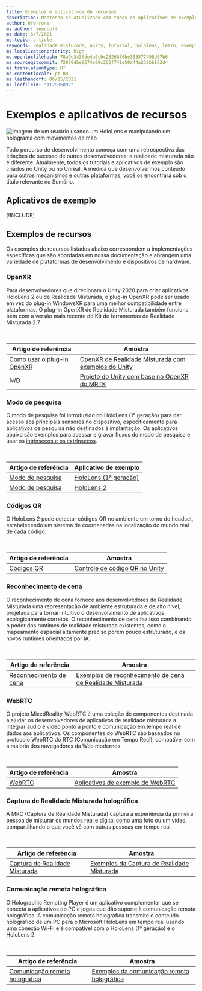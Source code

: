 ```yaml
---
title: Exemplos e aplicativos de recursos
description: Mantenha-se atualizado com todos os aplicativos de exemplos e de recursos de realidade misturada da Microsoft para HoloLens.
author: hferrone
ms.author: jemccull
ms.date: 6/7/2021
ms.topic: article
keywords: realidade misturada, unity, tutorial, hololens, learn, exemplos, MRTK, modo de pesquisa, HoloLens 2, códigos qr, WebRTC, captura de realidade misturada, comunicação remota holográfica, Ferramentas de Experiência de Usuário
ms.localizationpriority: high
ms.openlocfilehash: 78a9e343fde4a6cbc23268f0be353577498d67b6
ms.sourcegitcommit: 72970dbe6674e28c250f741e50a44a238bb162d4
ms.translationtype: HT
ms.contentlocale: pt-BR
ms.lasthandoff: 06/25/2021
ms.locfileid: "112906892"
---
```

# <a name="samples-and-feature-apps"></a>Exemplos e aplicativos de recursos

![Imagem de um usuário usando um HoloLens e manipulando um holograma com movimentos de mão](unreal/images/unreal-developer.jpg)

Todo percurso de desenvolvimento começa com uma retrospectiva das criações de sucesso de outros desenvolvedores: a realidade misturada não é diferente. Atualmente, todos os tutoriais e aplicativos de exemplo são criados no Unity ou no Unreal. À medida que desenvolvermos conteúdo para outros mecanismos e outras plataformas, você os encontrará sob o título relevante no Sumário.

## <a name="sample-apps"></a>Aplicativos de exemplo

[!INCLUDE[](includes/tabs-samples.md)]

## <a name="feature-samples"></a>Exemplos de recursos

Os exemplos de recursos listados abaixo correspondem a implementações específicas que são abordadas em nossa documentação e abrangem uma variedade de plataformas de desenvolvimento e dispositivos de hardware.

### <a name="openxr"></a>OpenXR

Para desenvolvedores que direcionam o Unity 2020 para criar aplicativos HoloLens 2 ou de Realidade Misturada, o plug-in OpenXR pode ser usado em vez do plug-in WindowsXR para uma melhor compatibilidade entre plataformas. O plug-in OpenXR de Realidade Misturada também funciona bem com a versão mais recente do Kit de ferramentas de Realidade Misturada 2.7.

<br>

| Artigo de referência | Amostra |
| --- | --- |
| [Como usar o plug-in OpenXR](./unity/xr-project-setup.md) | [OpenXR de Realidade Misturada com exemplos do Unity](https://github.com/microsoft/OpenXR-Unity-MixedReality-Samples) |
| N/D | [Projeto do Unity com base no OpenXR do MRTK](https://github.com/microsoft/UnityOpenXRMRTKBase) |

### <a name="research-mode"></a>Modo de pesquisa

O modo de pesquisa foi introduzido no HoloLens (1ª geração) para dar acesso aos principais sensores no dispositivo, especificamente para aplicativos de pesquisa não destinados à implantação. Os aplicativos abaixo são exemplos para acessar e gravar fluxos do modo de pesquisa e usar os [intrínsecos e os extrínsecos](/windows/mixed-reality/locatable-camera#locating-the-device-camera-in-the-world).

<br>

| Artigo de referência | Aplicativo de exemplo |
| --- | --- |
| [Modo de pesquisa](platform-capabilities-and-apis/research-mode.md) | [HoloLens (1ª geração)](https://github.com/microsoft/HoloLensForCV/tree/master/Samples) |
| [Modo de pesquisa](platform-capabilities-and-apis/research-mode.md) | [HoloLens 2](https://github.com/microsoft/HoloLens2ForCV/tree/main/Samples) |

### <a name="qr-codes"></a>Códigos QR

O HoloLens 2 pode detectar códigos QR no ambiente em torno do headset, estabelecendo um sistema de coordenadas na localização do mundo real de cada código.

<br>

| Artigo de referência | Amostra |
| --- | --- |
| [Códigos QR](platform-capabilities-and-apis/qr-code-tracking.md) | [Controle de código QR no Unity](https://github.com/microsoft/MixedReality-QRCode-Sample) |

### <a name="scene-understanding"></a>Reconhecimento de cena

O reconhecimento de cena fornece aos desenvolvedores de Realidade Misturada uma representação de ambiente estruturada e de alto nível, projetada para tornar intuitivo o desenvolvimento de aplicativos ecologicamente corretos. O reconhecimento de cena faz isso combinando o poder dos runtimes de realidade misturada existentes, como o mapeamento espacial altamente preciso porém pouco estruturado, e os novos runtimes orientados por IA.

<br>

| Artigo de referência | Amostra |
| --- | --- |
| [Reconhecimento de cena](../design/scene-understanding.md) | [Exemplos de reconhecimento de cena de Realidade Misturada](https://github.com/microsoft/MixedReality-SceneUnderstanding-Samples) |

### <a name="webrtc"></a>WebRTC

O projeto MixedReality-WebRTC é uma coleção de componentes destinada a ajudar os desenvolvedores de aplicativos de realidade misturada a integrar áudio e vídeo ponto a ponto e comunicação em tempo real de dados aos aplicativos. Os componentes do WebRTC são baseados no protocolo WebRTC do RTC (Comunicação em Tempo Real), compatível com a maioria dos navegadores da Web modernos.

<br>

| Artigo de referência | Amostra |
| --- | --- |
| [WebRTC](https://microsoft.github.io/MixedReality-WebRTC) | [Aplicativos de exemplo do WebRTC](https://github.com/microsoft/MixedReality-WebRTC/tree/master/examples) |

### <a name="holographic-mixed-reality-capture"></a>Captura de Realidade Misturada holográfica

A MRC (Captura de Realidade Misturada) captura a experiência da primeira pessoa de misturar os mundos real e digital como uma foto ou um vídeo, compartilhando o que você vê com outras pessoas em tempo real.

<br>

| Artigo de referência | Amostra |
| --- | --- |
| [Captura de Realidade Misturada](platform-capabilities-and-apis/mixed-reality-capture-for-developers.md) | [Exemplos da Captura de Realidade Misturada](/samples/microsoft/windows-universal-samples/holographicmixedrealitycapture/) |

### <a name="holographic-remoting"></a>Comunicação remota holográfica

O Holographic Remoting Player é um aplicativo complementar que se conecta a aplicativos do PC e jogos que dão suporte à comunicação remota holográfica. A comunicação remota holográfica transmite o conteúdo holográfico de um PC para o Microsoft HoloLens em tempo real usando uma conexão Wi-Fi e é compatível com o HoloLens (1ª geração) e o HoloLens 2.

<br>

| Artigo de referência | Amostra |
| --- | --- |
| [Comunicação remota holográfica](platform-capabilities-and-apis/holographic-remoting-player.md) | [Exemplos da comunicação remota holográfica](https://github.com/microsoft/MixedReality-HolographicRemoting-Samples) |